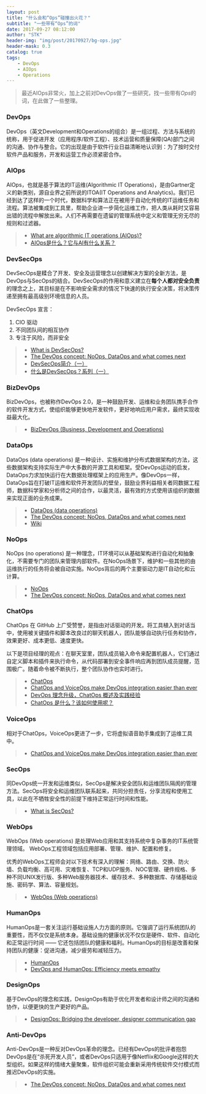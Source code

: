 ```yaml
---
layout: post
title: "什么会和“Ops”碰撞出火花？"
subtitle: "一些带有“Ops”的词"
date: 2017-09-27 08:12:00
author: "STK"
header-img: "img/post/20170927/bg-ops.jpg"
header-mask: 0.3
catalog: true
tags:
    - DevOps
    - AIOps
    - Operations
---
```


> 最近AIOps非常火，加上之前对DevOps做了一些研究，找一些带有*Ops*的词，在此做了一些整理。

### DevOps

DevOps（英文Development和Operations的组合）是一组过程、方法与系统的统称，用于促进开发（应用程序/软件工程）、技术运营和质量保障(QA)部门之间的沟通、协作与整合。它的出现是由于软件行业日益清晰地认识到：为了按时交付软件产品和服务，开发和运营工作必须紧密合作。

### AIOps

AIOps，也就是基于算法的IT运维(Algorithmic IT Operations)，是由Gartner定义的新类别，源自业界之前所说的ITOA(IT Operations and Analytics)。我们已经到达了这样的一个时代，数据科学和算法正在被用于自动化传统的IT运维任务和流程。算法被集成到工具里，帮助企业进一步简化运维工作，把人类从耗时又容易出错的流程中解放出来。人们不再需要在遗留的管理系统中定义和管理无穷无尽的规则和过滤器。

> - [What are algorithmic IT operations (AIOps)?](https://www.quora.com/What-are-algorithmic-IT-operations-AIOps)
> - [AIOps是什么？它与AI有什么关系？](http://www.infoq.com/cn/news/2017/06/AIOps-ai-relation)

### DevSecOps

DevSecOps是糅合了开发、安全及运营理念以创建解决方案的全新方法，是DevOps与SecOps的结合。DevSecOps的作用和意义建立在**每个人都对安全负责**的理念之上，其目标是在不影响安全需求的情况下快速的执行安全决策，将决策传递至拥有最高级别环境信息的人员。

DevSecOps 宣言：

1. CIO 驱动
2. 不同团队间的相互协作
3. 专注于风险，而非安全

> - [What is DevSecOps?](http://www.devsecops.org/blog/2015/2/15/what-is-devsecops)
> - [The DevOps concept: NoOps, DataOps and what comes next](http://devopsagenda.techtarget.com/opinion/The-DevOps-concept-NoOps-DataOps-and-what-comes-next)
> - [DevSecOps简介（一）](http://blog.oneapm.com/apm-tech/643.html)
> - [什么是DevSecOps？系列（一）](http://blog.oneapm.com/apm-tech/507.html)

### BizDevOps

BizDevOps，也被称作DevOps 2.0，是一种鼓励开发、运维和业务团队携手合作的软件开发方式，使组织能够更快地开发软件，更好地响应用户需求，最终实现收益最大化。

> - [BizDevOps (Business, Development and Operations)](http://searchsoftwarequality.techtarget.com/definition/BizDevOps-Business-Development-and-Operations)

### DataOps

DataOps (data operations) 是一种设计、实施和维护分布式数据架构的方法，这些数据架构支持实际生产中大多数的开源工具和框架。受DevOps运动的启发，DataOps力求加快运行在大数据处理框架上的应用生产。像DevOps一样，DataOps旨在打破IT运维和软件开发团队的壁垒，鼓励业界利益相关者同数据工程师，数据科学家和分析师之间的合作，以最灵活，最有效的方式使用该组织的数据来实现正面的业务成果。

> - [DataOps (data operations)](http://searchdatamanagement.techtarget.com/definition/DataOps)
> - [The DevOps concept: NoOps, DataOps and what comes next](http://devopsagenda.techtarget.com/opinion/The-DevOps-concept-NoOps-DataOps-and-what-comes-next)
> - [Wiki](https://en.wikipedia.org/wiki/DataOps)

### NoOps

NoOps (no operations) 是一种理念，IT环境可以从基础架构进行自动化和抽象化，不需要专门的团队来管理内部软件。在NoOps场景下，维护和一些其他的由运维执行的任务将会被自动实施。NoOps背后的两个主要驱动力是IT自动化和云计算。

> - [NoOps](http://searchcloudapplications.techtarget.com/definition/noops)
> - [The DevOps concept: NoOps, DataOps and what comes next](http://devopsagenda.techtarget.com/opinion/The-DevOps-concept-NoOps-DataOps-and-what-comes-next)

### ChatOps

ChatOps 在 GitHub 上广受赞誉，是指由对话驱动的开发。将工具植入到对话当中，使用被关键插件和脚本改良过的聊天机器人，团队能够自动执行任务和协作，效果更好、成本更低、速度更快。

以下是项目经理的观点：在聊天室里，团队成员输入命令来配置机器人，它们通过自定义脚本和插件来执行命令，从代码部署到安全事件响应再到团队成员提醒，范围极广。随着命令被不断执行，整个团队协作也实时进行。

> - [ChatOps](http://searchitoperations.techtarget.com/definition/ChatOps)
> - [ChatOps and VoiceOps make DevOps integration easier than ever](http://devopsagenda.techtarget.com/opinion/ChatOps-and-VoiceOps-make-DevOps-integration-easier-than-ever)
> - [DevOps 理念升级，ChatOps 概述及实践经验](http://www.csdn.net/article/a/2017-04-10/15926999)
> - [ChatOps 是什么？该如何使用呢？](http://blog.daocloud.io/chatops-pagerduty/)

### VoiceOps

相对于ChatOps，VoiceOps更进了一步，它将虚拟语音助手集成到了运维工具中。

> - [ChatOps and VoiceOps make DevOps integration easier than ever](http://devopsagenda.techtarget.com/opinion/ChatOps-and-VoiceOps-make-DevOps-integration-easier-than-ever)

### SecOps

同DevOps统一开发和运维类似，SecOps是解决安全团队和运维团队隔阂的管理方法。SecOps将安全和运维团队联系起来，共同分担责任，分享流程和使用工具，以此在不牺牲安全性的前提下维持正常运行时间和性能。

> - [What is SecOps?](https://www.govloop.com/what-is-secops/)

### WebOps

WebOps (Web operations) 是处理Web应用和其支持系统中复杂事务的IT系统管理领域。 WebOps工程领域包括应用部署、管理、维护、配置和修复。

优秀的WebOps工程师会对以下技术有深入的理解：网络、路由、交换、防火墙、负载均衡、高可用、灾难恢复、TCP和UDP服务、NOC管理、硬件规格、多种不同UNIX发行版、多种Web服务器技术、缓存技术、多种数据库、存储基础设施、密码学、算法、容量规划。

> - [WebOps (Web operations)](http://whatis.techtarget.com/definition/WebOps-Web-operations)

### HumanOps

HumanOps是一套关注运行基础设施人力方面的原则。它强调了运行系统团队的重要性，而不仅仅是系统本身。基础设施的健康状况不仅仅是硬件、软件、自动化和正常运行时间 —— 它还包括团队的健康和福利。HumanOps的目标是改善和保持团队的健康：促进沟通，减少疲劳和减轻压力。

> - [HumanOps](https://github.com/HumanOps/HumanOps/blob/master/HumanOps.rst)
> - [DevOps and HumanOps: Efficiency meets empathy](http://devopsagenda.techtarget.com/opinion/DevOps-and-HumanOps-Efficiency-meets-empathy)

### DesignOps

基于DevOps的理念和实践，DesignOps有助于优化开发者和设计师之间的沟通和协作，以便更快的生产更好的产品。

> - [DesignOps: Bridging the developer, designer communication gap](http://searchsoftwarequality.techtarget.com/news/450421998/DesignOps-Bridging-the-developer-designer-communication-gap)

### Anti-DevOps

Anti-DevOps是一种反对DevOps革命的理念。已经有DevOps的批评者抱怨DevOps是在“杀死开发人员”，或者DevOps只适用于像Netflix和Google这样的大型组织。如果这样的情绪大量聚集，软件组织可能会重新采用传统软件交付模式而推迟DevOps的实施。

> - [The DevOps concept: NoOps, DataOps and what comes next](http://devopsagenda.techtarget.com/opinion/The-DevOps-concept-NoOps-DataOps-and-what-comes-next)
